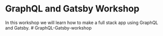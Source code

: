 # GraphQL and Gatsby Workshop
In this workshop we will learn how to make a full stack app using GraphQL and Gatsby. # GraphQL-Gatsby-workshop
